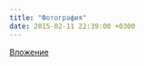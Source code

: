 ```yaml
---
title: "Фотография"
date: 2015-02-11 22:39:00 +0300
---
```



[Вложение](/assets/vk_photos/1/Tpxrnyzy4V4.jpg)
